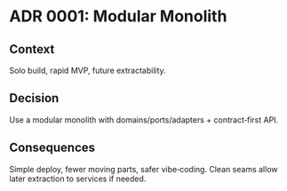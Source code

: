 # ADR 0001: Modular Monolith

## Context

Solo build, rapid MVP, future extractability.

## Decision

Use a modular monolith with domains/ports/adapters + contract‑first API.

## Consequences

Simple deploy, fewer moving parts, safer vibe‑coding. Clean seams allow later extraction to services if needed.
